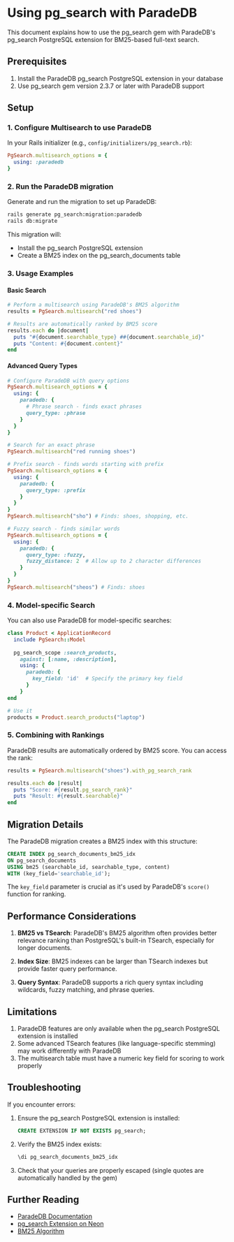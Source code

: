 # Using pg_search with ParadeDB

This document explains how to use the pg_search gem with ParadeDB's pg_search PostgreSQL extension for BM25-based full-text search.

## Prerequisites

1. Install the ParadeDB pg_search PostgreSQL extension in your database
2. Use pg_search gem version 2.3.7 or later with ParadeDB support

## Setup

### 1. Configure Multisearch to use ParadeDB

In your Rails initializer (e.g., `config/initializers/pg_search.rb`):

```ruby
PgSearch.multisearch_options = {
  using: :paradedb
}
```

### 2. Run the ParadeDB migration

Generate and run the migration to set up ParadeDB:

```bash
rails generate pg_search:migration:paradedb
rails db:migrate
```

This migration will:
- Install the pg_search PostgreSQL extension
- Create a BM25 index on the pg_search_documents table

### 3. Usage Examples

#### Basic Search

```ruby
# Perform a multisearch using ParadeDB's BM25 algorithm
results = PgSearch.multisearch("red shoes")

# Results are automatically ranked by BM25 score
results.each do |document|
  puts "#{document.searchable_type} ##{document.searchable_id}"
  puts "Content: #{document.content}"
end
```

#### Advanced Query Types

```ruby
# Configure ParadeDB with query options
PgSearch.multisearch_options = {
  using: {
    paradedb: {
      # Phrase search - finds exact phrases
      query_type: :phrase
    }
  }
}

# Search for an exact phrase
PgSearch.multisearch("red running shoes")

# Prefix search - finds words starting with prefix
PgSearch.multisearch_options = {
  using: {
    paradedb: {
      query_type: :prefix
    }
  }
}
PgSearch.multisearch("sho") # Finds: shoes, shopping, etc.

# Fuzzy search - finds similar words
PgSearch.multisearch_options = {
  using: {
    paradedb: {
      query_type: :fuzzy,
      fuzzy_distance: 2  # Allow up to 2 character differences
    }
  }
}
PgSearch.multisearch("sheos") # Finds: shoes
```

### 4. Model-specific Search

You can also use ParadeDB for model-specific searches:

```ruby
class Product < ApplicationRecord
  include PgSearch::Model
  
  pg_search_scope :search_products,
    against: [:name, :description],
    using: {
      paradedb: {
        key_field: 'id'  # Specify the primary key field
      }
    }
end

# Use it
products = Product.search_products("laptop")
```

### 5. Combining with Rankings

ParadeDB results are automatically ordered by BM25 score. You can access the rank:

```ruby
results = PgSearch.multisearch("shoes").with_pg_search_rank

results.each do |result|
  puts "Score: #{result.pg_search_rank}"
  puts "Result: #{result.searchable}"
end
```

## Migration Details

The ParadeDB migration creates a BM25 index with this structure:

```sql
CREATE INDEX pg_search_documents_bm25_idx 
ON pg_search_documents 
USING bm25 (searchable_id, searchable_type, content)
WITH (key_field='searchable_id');
```

The `key_field` parameter is crucial as it's used by ParadeDB's `score()` function for ranking.

## Performance Considerations

1. **BM25 vs TSearch**: ParadeDB's BM25 algorithm often provides better relevance ranking than PostgreSQL's built-in TSearch, especially for longer documents.

2. **Index Size**: BM25 indexes can be larger than TSearch indexes but provide faster query performance.

3. **Query Syntax**: ParadeDB supports a rich query syntax including wildcards, fuzzy matching, and phrase queries.

## Limitations

1. ParadeDB features are only available when the pg_search PostgreSQL extension is installed
2. Some advanced TSearch features (like language-specific stemming) may work differently with ParadeDB
3. The multisearch table must have a numeric key field for scoring to work properly

## Troubleshooting

If you encounter errors:

1. Ensure the pg_search PostgreSQL extension is installed:
   ```sql
   CREATE EXTENSION IF NOT EXISTS pg_search;
   ```

2. Verify the BM25 index exists:
   ```sql
   \di pg_search_documents_bm25_idx
   ```

3. Check that your queries are properly escaped (single quotes are automatically handled by the gem)

## Further Reading

- [ParadeDB Documentation](https://docs.paradedb.com/)
- [pg_search Extension on Neon](https://neon.tech/docs/extensions/pg_search)
- [BM25 Algorithm](https://en.wikipedia.org/wiki/Okapi_BM25)